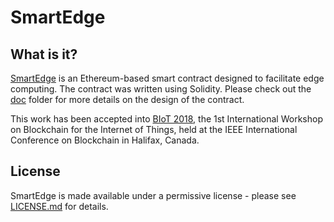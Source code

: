 # SmartEdge

## What is it?

[SmartEdge](contracts/SmartEdge.sol) is an Ethereum-based smart contract designed to facilitate edge computing. The contract was written using Solidity. Please check out the [doc](doc) folder for more details on the design of the contract.

This work has been accepted into [BIoT 2018](http://cse.stfx.ca/~blockchain2018/BIoT.php), the 1​st​ International Workshop on Blockchain for the Internet of Things, held at the IEEE International Conference on Blockchain in Halifax, Canada.

## License

SmartEdge is made available under a permissive license - please see [LICENSE.md](LICENSE.md) for details.
